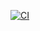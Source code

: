 [![CI](https://github.com/PavelRavvich/hibernate-tricks/actions/workflows/ci.yml/badge.svg)](https://github.com/PavelRavvich/hibernate-tricks/actions/workflows/ci.yml)